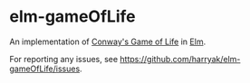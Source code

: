 # elm-gameOfLife
An implementation of [Conway's Game of Life](http://en.wikipedia.org/wiki/Conway%27s_Game_of_Life) 
in [Elm](http://elm-lang.org/).

For reporting any issues, see
https://github.com/harryak/elm-gameOfLife/issues.